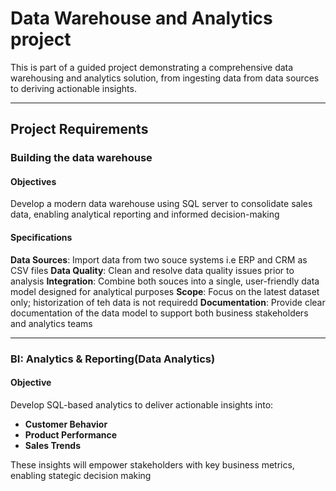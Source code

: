 # Data Warehouse and Analytics project

This is part of a guided project demonstrating a comprehensive data warehousing and analytics solution, from ingesting data from data sources to deriving actionable insights.

---
## Project Requirements
### Building the data warehouse
#### Objectives
Develop a modern data warehouse using SQL server to consolidate sales data, enabling analytical reporting and informed decision-making
#### Specifications
**Data Sources**: Import data from two souce systems i.e ERP and CRM as CSV files
**Data Quality**: Clean and resolve data quality issues prior to analysis
**Integration**: Combine both souces into a single, user-friendly data model designed for analytical purposes
**Scope**: Focus on the latest dataset only; historization of teh data is not requiredd
**Documentation**: Provide clear documentation of the data model to support both business stakeholders and analytics teams

---

### BI: Analytics & Reporting(Data Analytics)
#### Objective
Develop SQL-based analytics to deliver actionable insights into:
- **Customer Behavior**
- **Product Performance**
- **Sales Trends**

These insights will empower stakeholders with key business metrics, enabling stategic decision making
